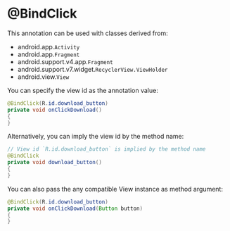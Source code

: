 # @BindClick

This annotation can be used with classes derived from:

- android.app.`Activity`
- android.app.`Fragment`
- android.support.v4.app.`Fragment`
- android.support.v7.widget.`RecyclerView.ViewHolder`
- android.view.`View`

You can specify the view id as the annotation value:

```java
@BindClick(R.id.download_button)
private void onClickDownload()
{
}
```

Alternatively, you can imply the view id by the method name:

```java
// View id `R.id.download_button` is implied by the method name
@BindClick
private void download_button()
{
}
```

You can also pass the any compatible View instance as method argument:

```java
@BindClick(R.id.download_button)
private void onClickDownload(Button button)
{
}
```